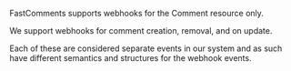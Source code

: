 FastComments supports webhooks for the Comment resource only.

We support webhooks for comment creation, removal, and on update.

Each of these are considered separate events in our system and as such have different semantics
and structures for the webhook events.
